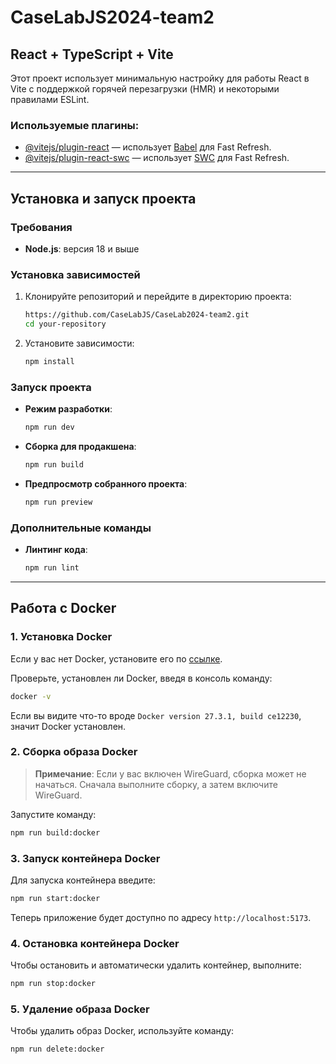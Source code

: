
# CaseLabJS2024-team2

## React + TypeScript + Vite

Этот проект использует минимальную настройку для работы React в Vite с поддержкой горячей перезагрузки (HMR) и некоторыми правилами ESLint.

### Используемые плагины:

- [@vitejs/plugin-react](https://github.com/vitejs/vite-plugin-react/blob/main/packages/plugin-react/README.md) — использует [Babel](https://babeljs.io/) для Fast Refresh.
- [@vitejs/plugin-react-swc](https://github.com/vitejs/vite-plugin-react-swc) — использует [SWC](https://swc.rs/) для Fast Refresh.

---

## Установка и запуск проекта

### Требования

- **Node.js**: версия 18 и выше

### Установка зависимостей

1. Клонируйте репозиторий и перейдите в директорию проекта:

   ```bash
   https://github.com/CaseLabJS/CaseLab2024-team2.git
   cd your-repository
   ```

2. Установите зависимости:

   ```bash
   npm install
   ```

### Запуск проекта

- **Режим разработки**:

   ```bash
   npm run dev
   ```

- **Сборка для продакшена**:

   ```bash
   npm run build
   ```

- **Предпросмотр собранного проекта**:

   ```bash
   npm run preview
   ```

### Дополнительные команды

- **Линтинг кода**:

   ```bash
   npm run lint
   ```

---

## Работа с Docker

### 1. Установка Docker

Если у вас нет Docker, установите его по [ссылке](https://www.docker.com/get-started/).

Проверьте, установлен ли Docker, введя в консоль команду:

```bash
docker -v
```

Если вы видите что-то вроде `Docker version 27.3.1, build ce12230`, значит Docker установлен.

### 2. Сборка образа Docker

> **Примечание**: Если у вас включен WireGuard, сборка может не начаться. Сначала выполните сборку, а затем включите WireGuard.

Запустите команду:

```bash
npm run build:docker
```

### 3. Запуск контейнера Docker

Для запуска контейнера введите:

```bash
npm run start:docker
```

Теперь приложение будет доступно по адресу `http://localhost:5173`.

### 4. Остановка контейнера Docker

Чтобы остановить и автоматически удалить контейнер, выполните:

```bash
npm run stop:docker
```

### 5. Удаление образа Docker

Чтобы удалить образ Docker, используйте команду:

```bash
npm run delete:docker
```
